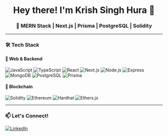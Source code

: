 <h1 align="center">Hey there! I'm Krish Singh Hura 👋</h1>
<h3 align="center">🚀 MERN Stack | Next.js | Prisma | PostgreSQL | Solidity </h3>

---

### 🛠 Tech Stack
#### 🚀 Web & Backend
![JavaScript](https://img.shields.io/badge/-JavaScript-F7DF1E?style=flat-square&logo=javascript&logoColor=black)
![TypeScript](https://img.shields.io/badge/-TypeScript-007ACC?style=flat-square&logo=typescript&logoColor=white)
![React](https://img.shields.io/badge/-React-61DAFB?style=flat-square&logo=react&logoColor=black)
![Next.js](https://img.shields.io/badge/-Next.js-000000?style=flat-square&logo=nextdotjs&logoColor=white)
![Node.js](https://img.shields.io/badge/-Node.js-339933?style=flat-square&logo=node.js&logoColor=white)
![Express](https://img.shields.io/badge/-Express-000000?style=flat-square&logo=express&logoColor=white)
![MongoDB](https://img.shields.io/badge/-MongoDB-47A248?style=flat-square&logo=mongodb&logoColor=white)
![PostgreSQL](https://img.shields.io/badge/-PostgreSQL-336791?style=flat-square&logo=postgresql&logoColor=white)
![Prisma](https://img.shields.io/badge/-Prisma-2D3748?style=flat-square&logo=prisma&logoColor=white)

#### 🏦 Blockchain
![Solidity](https://img.shields.io/badge/-Solidity-363636?style=flat-square&logo=solidity&logoColor=white)
![Ethereum](https://img.shields.io/badge/-Ethereum-3C3C3D?style=flat-square&logo=ethereum&logoColor=white)
![Hardhat](https://img.shields.io/badge/-Hardhat-FEBC04?style=flat-square&logo=hardhat&logoColor=black)
![Ethers.js](https://img.shields.io/badge/-Ethers.js-663399?style=flat-square&logo=ethereum&logoColor=white)


---

### 📫 Let's Connect!
[![LinkedIn](https://img.shields.io/badge/-LinkedIn-0077B5?style=flat-square&logo=linkedin&logoColor=white)]([https://www.linkedin.com/in/your-linkedin/](https://www.linkedin.com/in/krish-s-33351420a/))
